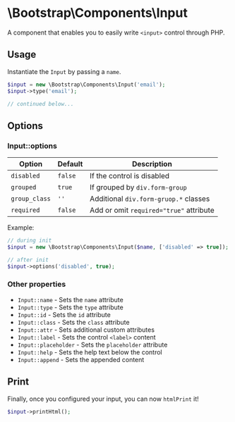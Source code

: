 # \Bootstrap\Components\Input

A component that enables you to easily write `<input>` control through PHP.

## Usage

Instantiate the `Input` by passing a `name`.

```php
$input = new \Bootstrap\Components\Input('email');
$input->type('email');

// continued below...
```

## Options

### Input::options

| Option | Default | Description |
| ------ | ------- | ----------- |
| `disabled` | `false` | If the control is disabled |
| `grouped` | `true` | If grouped by `div.form-group` |
| `group_class` | `''` | Additional `div.form-gruop.*` classes |
| `required` | `false` | Add or omit `required="true"` attribute |

Example:
```php
// during init
$input = new \Bootstrap\Components\Input($name, ['disabled' => true]);

// after init
$input->options('disabled', true);
```

### Other properties

- `Input::name` - Sets the `name` attribute
- `Input::type` - Sets the `type` attribute
- `Input::id` - Sets the `id` attribute
- `Input::class` - Sets the `class` attribute
- `Input::attr` - Sets additional custom attributes
- `Input::label` - Sets the control `<label>` content
- `Input::placeholder` - Sets the `placeholder` attribute
- `Input::help` - Sets the help text below the control
- `Input::append` - Sets the appended content

## Print

Finally, once you configured your input, you can now `htmlPrint` it!
```php
$input->printHtml();
```